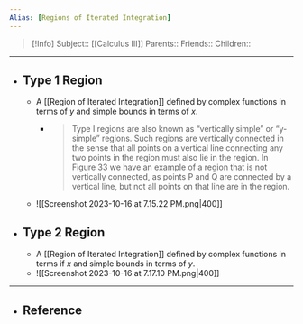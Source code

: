 ```yaml
---
Alias: [Regions of Iterated Integration]
---
```

> [!Info]
> Subject:: [[Calculus III]]
> Parents:: 
> Friends:: 
> Children:: 
---
- ## Type 1 Region
	- A [[Region of Iterated Integration]] defined by complex functions in terms of $y$ and simple bounds in terms of $x$.
		- > Type I regions are also known as “vertically simple” or “y-simple” regions. Such regions are vertically connected in the sense that all points on a vertical line connecting any two points in the region must also lie in the region. In Figure 33 we have an example of a region that is not vertically connected, as points P and Q are connected by a vertical line, but not all points on that line are in the region.
	- ![[Screenshot 2023-10-16 at 7.15.22 PM.png|400]]
- ## Type 2 Region
	- A [[Region of Iterated Integration]] defined by complex functions in terms if $x$ and simple bounds in terms of $y$.
	- ![[Screenshot 2023-10-16 at 7.17.10 PM.png|400]]
---
- ## Reference